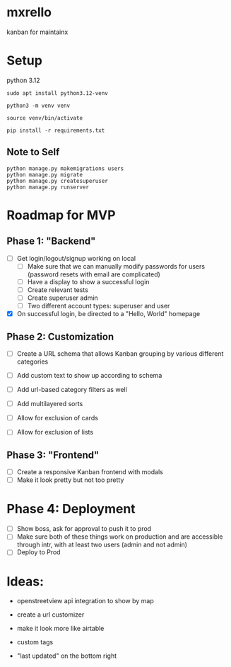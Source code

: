 # mxrello
kanban for maintainx

# Setup

python 3.12

``` 
sudo apt install python3.12-venv 

python3 -m venv venv

source venv/bin/activate

pip install -r requirements.txt

```

## Note to Self

```
python manage.py makemigrations users
python manage.py migrate
python manage.py createsuperuser
python manage.py runserver
```

# Roadmap for MVP

## Phase 1: "Backend"

* [ ] Get login/logout/signup working on local
    * [ ] Make sure that we can manually modify passwords for users (password resets with email are complicated)
    * [ ] Have a display to show a successful login
    * [ ] Create relevant tests
    * [ ] Create superuser admin
    * [ ] Two different account types: superuser and user

* [x] On successful login, be directed to a "Hello, World" homepage

## Phase 2: Customization

* [ ] Create a URL schema that allows Kanban grouping by various different categories
* [ ] Add custom text to show up according to schema
* [ ] Add url-based category filters as well
* [ ] Add multilayered sorts
* [ ] Allow for exclusion of cards
* [ ] Allow for exclusion of lists


## Phase 3: "Frontend"

* [ ] Create a responsive Kanban frontend with modals
* [ ] Make it look pretty but not too pretty

# Phase 4: Deployment

* [ ] Show boss, ask for approval to push it to prod
* [ ] Make sure both of these things work on production and are accessible through intr, with at least two users (admin and not admin)
* [ ] Deploy to Prod

# Ideas:

- openstreetview api integration to show by map

- create a url customizer

- make it look more like airtable

- custom tags

- "last updated" on the bottom right


